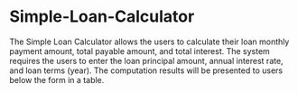 # Simple-Loan-Calculator
The Simple Loan Calculator allows the users to calculate their loan monthly payment amount, total payable amount, and total interest. The system requires the users to enter the loan principal amount, annual interest rate, and loan terms (year). The computation results will be presented to users below the form in a table.
